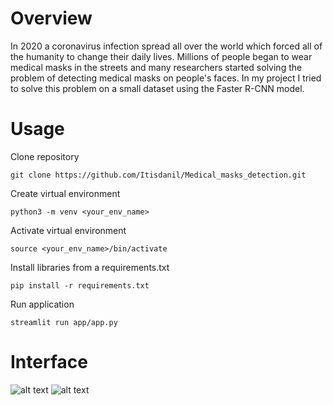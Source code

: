 # Overview
In 2020 a coronavirus infection spread all over the world which forced all of the humanity to change their daily lives. Millions of people began to wear medical masks in the streets and many researchers started solving the problem of detecting medical masks on people's faces. In my project I tried to solve this problem on a small dataset using the Faster R-CNN model.

# Usage
Clone repository
```
git clone https://github.com/Itisdanil/Medical_masks_detection.git
```
Create virtual environment
```
python3 -m venv <your_env_name>
```
Activate virtual environment
```
source <your_env_name>/bin/activate
```
Install libraries from a requirements.txt
```
pip install -r requirements.txt
```
Run application
```
streamlit run app/app.py
```

# Interface
![alt text](https://github.com/Itisdanil/Medical_masks_detection/blob/dev/data/test_images/readme_1.png)
![alt text](https://github.com/Itisdanil/Medical_masks_detection/blob/dev/data/test_images/readme_2.png)
